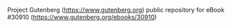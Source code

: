 Project Gutenberg (https://www.gutenberg.org) public repository for eBook #30910 (https://www.gutenberg.org/ebooks/30910)
